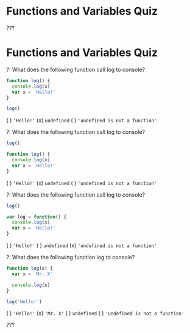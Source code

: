 # Functions and Variables Quiz

???

# Functions and Variables Quiz

?: What does the following function call log to console?

```javascript
function log() {
  console.log(x)
  var x = 'Hello!'
}

log()
```

( ) `'Hello!'`
(x) `undefined`
( ) `'undefined is not a function'`

?: What does the following function call log to console?

```javascript
log()

function log() {
  console.log(x)
  var x = 'Hello!'
}
```

( ) `'Hello!'`
(x) `undefined`
( ) `'undefined is not a function'`

?: What does the following function call log to console?

```javascript
log()

var log = function() {
  console.log(x)
  var x = 'Hello!'
}
```

( ) `'Hello!'`
( ) `undefined`
(x) `'undefined is not a function'`


?: What does the following function log to console?

```javascript
function log(x) {
  var x = 'Mr. X'

  console.log(x)
}

log('Hello!')
```

( ) `'Hello!'`
(x) `'Mr. X'`
( ) `undefined`
( ) `'undefined is not a function'`

???
